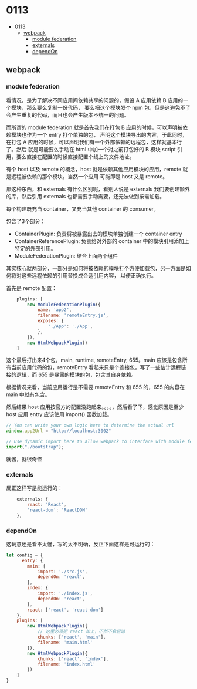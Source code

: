 # 0113

<!-- TOC -->

- [0113](#0113)
    - [webpack](#webpack)
        - [module federation](#module-federation)
        - [externals](#externals)
        - [dependOn](#dependon)

<!-- /TOC -->

## webpack   


### module federation    

看情况，是为了解决不同应用间依赖共享的问题的，假设 A 应用依赖 B 应用的一个模块，那么要么复制一份代码，
要么把这个模块发个 npm 包，但是这避免不了会产生重复的代码，而且也会产生版本不统一的问题。    

而所谓的 module federation 就是首先我们在打包 B 应用的时候，可以声明被依赖模块也作为一个 entry 打个单独的包，
声明这个模块导出的内容，于此同时，在打包 A 应用的时候，可以声明我们有一个外部依赖的远程包，这样就基本行了。然后
就是可能要么手动在 html 中加一个对之前打包好的 B 模块 script 引用，要么直接在配置的时候直接配置个线上的文件地址。    

有个 host 以及 remote 的概念，host 就是依赖其他应用模块的应用，remote 就是远程被依赖的那个模块。当然一个应用
可能即是 host 又是 remote。    

那这种东西，和 externals 有什么区别呢，看别人说是 externals 我们要创建额外的库，然后引用 externals 也都需要手动需要，还无法做到按需加载。   

每个构建既充当 container，又充当其他 container 的 consumer。   

包含了3个部分：   

- ContainerPlugin: 负责将被暴露出去的模块单独创建一个 container entry
- ContainerReferencePlugin: 负责给对外部的 container 中的模块引用添加上特定的外部引用。
- ModuleFederationPlugin: 结合上面两个组件    

其实核心就两部分，一部分是如何将被依赖的模块打个方便加载包，另一方面是如何将对这些远程依赖的引用替换成合适引用内容，
以便正确执行。     

首先是 remote 配置：   

```js
    plugins: [
        new ModuleFederationPlugin({
            name: 'app2',
            filename: 'remoteEntry.js',
            exposes: {
                './App': './App',
            },
        }),
        new HtmlWebpackPlugin()
    ]
```   

这个最后打出来4个包，main, runtime, remoteEntry, 655。main 应该是包含所有当前应用代码的包，remoteEntry 看起来只是个连接包，写了一些估计远程链接的逻辑，而 655 是暴露的模块的包，包含其自身依赖。    

根据情况来看，当前应用运行是不需要 remoteEntry 和 655 的，655 的内容在 main 中就有包含。   

然后结果 host 应用按官方的配置没跑起来。。。。，然后看了下，感觉原因是至少 host 应用 entry 应该使用 import() 函数加载。   

```js
// You can write your own logic here to determine the actual url
window.app2Url = "http://localhost:3002"

// Use dynamic import here to allow webpack to interface with module federation code
import("./bootstrap");
```    

就酱，就很奇怪

### externals

反正这样写是能运行的：   

```js
    externals: {
        react: 'React',
        'react-dom': 'ReactDOM'
    },
```    

### dependOn    

这玩意还是看不太懂，写的太不明确，反正下面这样是可运行的：   

```js
let config = {
      entry: {
        main: {
            import: './src.js',
            dependOn: 'react',
        },
        index: {
            import: './index.js',
            dependOn: 'react',
        },
        react: ['react', 'react-dom']
    },
    plugins: [
        new HtmlWebpackPlugin({
            // 这里必须把 react 加上，不然不会启动
            chunks: ['react', 'main'],
            filename: 'main.html'
        }),
        new HtmlWebpackPlugin({
            chunks: ['react', 'index'],
            filename: 'index.html'
        })
    ]
}
```